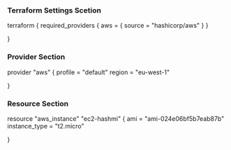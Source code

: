 ### Terraform Settings Scetion

terraform {
    required_providers {
      aws = {
        source = "hashicorp/aws"
      }
    }
  
}

### Provider Section

provider "aws" {
    profile = "default"
    region = "eu-west-1"
  
}

### Resource Section

resource "aws_instance" "ec2-hashmi" {
    ami = "ami-024e06bf5b7eab87b"
    instance_type = "t2.micro"
  
}